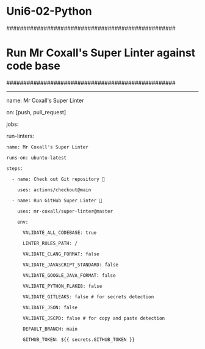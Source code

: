 # Uni6-02-Python
##################################################

# Run Mr Coxall's Super Linter against code base #

##################################################

---

name: Mr Coxall's Super Linter

on: [push, pull_request]

jobs:

  run-linters:

    name: Mr Coxall's Super Linter

    runs-on: ubuntu-latest

    steps:

      - name: Check out Git repository 🚦

        uses: actions/checkout@main

      - name: Run GitHub Super Linter 🚀

        uses: mr-coxall/super-linter@master

        env:

          VALIDATE_ALL_CODEBASE: true

          LINTER_RULES_PATH: /

          VALIDATE_CLANG_FORMAT: false

          VALIDATE_JAVASCRIPT_STANDARD: false

          VALIDATE_GOOGLE_JAVA_FORMAT: false

          VALIDATE_PYTHON_FLAKE8: false

          VALIDATE_GITLEAKS: false # for secrets detection

          VALIDATE_JSON: false

          VALIDATE_JSCPD: false # for copy and paste detection

          DEFAULT_BRANCH: main

          GITHUB_TOKEN: ${{ secrets.GITHUB_TOKEN }}
